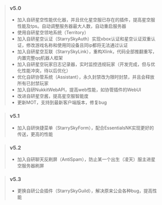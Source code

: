 > ### v5.0
> - 加入自研星空性能优化器，并且优化星空服已存在的插件，提高星空服性能及tps。自动调整服务器最大人数，自动重启服务器
> - 使用自研星空领地系统（Territory）
> - 加入自研星空认证（StarrySkyAuth）实现xbox认证和星空认证双重认证，修改游戏名称和使用同设备且同ip都将无法通过认证
> - 加入自研星空互联（StarrySkyLink），重构Xlink，代码全部推翻重写，内置完整qq机器人框架
> - 加入自研星空玩家日志记录器，实时监控违规玩家（开发完成，但与优化性能冲突，待以后优化）
> - 优化自研协管系统（Assistant），永久封禁改为限时封禁，并且会释放所有已封禁玩家
> - 加入自研NukkitWebAPI，提高web性能，如协管插件的WebUI
> - 改进自研星空酱，提高星空服智能度
> - 更新MOT，支持到最新客户端版本，修复bug

> ### v5.1
> - 加入自研快捷菜单（StarrySkyForm），配合EssentialsNK实现更好的传送，更高的性能

> ### v5.2
> - 加入自研聊天反刷屏（AntiSpam），防止某一个出生（凌天）服主进星空服务器刷屏

> ### v5.3
> - 更换自研公会插件（StarrySkyGuild），解决原来公会各种bug，提高性能

